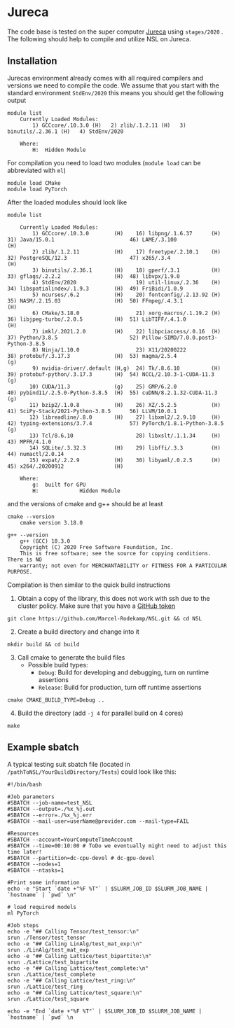 # Jureca

The code base is tested on the super computer [Jureca](https://www.fz-juelich.de/ias/jsc/EN/Expertise/Supercomputers/JURECA/JURECA_node.html) 
using `stages/2020` .
The following should help to compile and utilize NSL on Jureca.

## Installation

Jurecas environment already comes with all required compilers and versions we need to compile the code.
We assume that you start with the standard environment `StdEnv/2020` this means you should get the following output
```
module list
    Currently Loaded Modules:
        1) GCCcore/.10.3.0 (H)   2) zlib/.1.2.11 (H)   3) binutils/.2.36.1 (H)   4) StdEnv/2020

    Where:
        H:  Hidden Module
```
For compilation you need to load two modules (`module load` can be abbreviated with `ml`)
```
module load CMake
module load PyTorch
```
After the loaded modules should look like
```
module list

    Currently Loaded Modules:
        1) GCCcore/.10.3.0        (H)    16) libpng/.1.6.37      (H)  31) Java/15.0.1                        46) LAME/.3.100                          (H)
        2) zlib/.1.2.11           (H)    17) freetype/.2.10.1    (H)  32) PostgreSQL/12.3                    47) x265/.3.4                            (H)
        3) binutils/.2.36.1       (H)    18) gperf/.3.1          (H)  33) gflags/.2.2.2                 (H)  48) libvpx/1.9.0
        4) StdEnv/2020                   19) util-linux/.2.36    (H)  34) libspatialindex/.1.9.3        (H)  49) FriBidi/1.0.9
        5) ncurses/.6.2           (H)    20) fontconfig/.2.13.92 (H)  35) NASM/.2.15.03                 (H)  50) FFmpeg/.4.3.1                        (H)
        6) CMake/3.18.0                  21) xorg-macros/.1.19.2 (H)  36) libjpeg-turbo/.2.0.5          (H)  51) LibTIFF/.4.1.0                       (H)
        7) imkl/.2021.2.0         (H)    22) libpciaccess/.0.16  (H)  37) Python/3.8.5                       52) Pillow-SIMD/7.0.0.post3-Python-3.8.5
        8) Ninja/1.10.0                  23) X11/20200222             38) protobuf/.3.17.3              (H)  53) magma/2.5.4                          (g)
        9) nvidia-driver/.default (H,g)  24) Tk/.8.6.10          (H)  39) protobuf-python/.3.17.3       (H)  54) NCCL/2.10.3-1-CUDA-11.3              (g)
       10) CUDA/11.3              (g)    25) GMP/6.2.0                40) pybind11/.2.5.0-Python-3.8.5  (H)  55) cuDNN/8.2.1.32-CUDA-11.3             (g)
       11) bzip2/.1.0.8           (H)    26) XZ/.5.2.5           (H)  41) SciPy-Stack/2021-Python-3.8.5      56) LLVM/10.0.1
       12) libreadline/.8.0       (H)    27) libxml2/.2.9.10     (H)  42) typing-extensions/3.7.4            57) PyTorch/1.8.1-Python-3.8.5           (g)
       13) Tcl/8.6.10                    28) libxslt/.1.1.34     (H)  43) MPFR/4.1.0
       14) SQLite/.3.32.3         (H)    29) libffi/.3.3         (H)  44) numactl/2.0.14
       15) expat/.2.2.9           (H)    30) libyaml/.0.2.5      (H)  45) x264/.20200912                (H)

    Where:
        g:  built for GPU
        H:             Hidden Module
```
and the versions of cmake and g++ should be at least 
```
cmake --version
    cmake version 3.18.0

g++ --version
    g++ (GCC) 10.3.0
    Copyright (C) 2020 Free Software Foundation, Inc.
    This is free software; see the source for copying conditions.  There is NO
    warranty; not even for MERCHANTABILITY or FITNESS FOR A PARTICULAR PURPOSE.
```

Compilation is then similar to the quick build instructions
1. Obtain a copy of the library, this does not work with ssh due to the cluster policy.
Make sure that you have a [GitHub token](https://github.com/settings/tokens) 
```
git clone https://github.com/Marcel-Rodekamp/NSL.git && cd NSL
```
2. Create a build directory and change into it
```
mkdir build && cd build
```
3. Call cmake to generate the build files
    * Possible build types:
        * `Debug`: Build for developing and debugging, turn on runtime assertions
        * `Release`: Build for production, turn off runtime assertions
``` 
cmake CMAKE_BUILD_TYPE=Debug ..
```
4. Build the directory (add `-j 4` for parallel build on 4 cores)
```
make
```

## Example sbatch

A typical testing suit sbatch file (located in `/pathToNSL/YourBuildDirectory/Tests`) could look like this:
```
#!/bin/bash

#Job parameters
#SBATCH --job-name=test_NSL
#SBATCH --output=./%x_%j.out
#SBATCH --error=./%x_%j.err
#SBATCH --mail-user=userName@provider.com --mail-type=FAIL

#Resources
#SBATCH --account=YourComputeTimeAccount
#SBATCH --time=00:10:00 # ToDo we eventually might need to adjust this time later!
#SBATCH --partition=dc-cpu-devel # dc-gpu-devel
#SBATCH --nodes=1
#SBATCH --ntasks=1

#Print some information
echo -e "Start `date +"%F %T"` | $SLURM_JOB_ID $SLURM_JOB_NAME | `hostname` | `pwd` \n" 

# load required models
ml PyTorch

#Job steps
echo -e "## Calling Tensor/test_tensor:\n"
srun ./Tensor/test_tensor
echo -e "## Calling LinAlg/test_mat_exp:\n"
srun ./LinAlg/test_mat_exp
echo -e "## Calling Lattice/test_bipartite:\n"
srun ./Lattice/test_bipartite  
echo -e "## Calling Lattice/test_complete:\n"
srun ./Lattice/test_complete  
echo -e "## Calling Lattice/test_ring:\n"
srun ./Lattice/test_ring  
echo -e "## Calling Lattice/test_square:\n"
srun ./Lattice/test_square

echo -e "End `date +"%F %T"` | $SLURM_JOB_ID $SLURM_JOB_NAME | `hostname` | `pwd` \n
```
